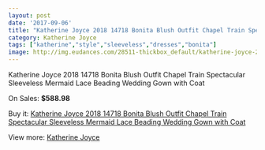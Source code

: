 ```yaml
---
layout: post
date: '2017-09-06'
title: "Katherine Joyce 2018 14718 Bonita Blush Outfit Chapel Train Spectacular Sleeveless Mermaid Lace Beading Wedding Gown with Coat"
category: Katherine Joyce
tags: ["katherine","style","sleeveless","dresses","bonita"]
image: http://img.eudances.com/28511-thickbox_default/katherine-joyce-2018-14718-bonita-blush-outfit-chapel-train-spectacular-sleeveless-mermaid-lace-beading-wedding-gown-with-coat.jpg
---
```

Katherine Joyce 2018 14718 Bonita Blush Outfit Chapel Train Spectacular Sleeveless Mermaid Lace Beading Wedding Gown with Coat

On Sales: **$588.98**
<a href="https://www.eudances.com/en/katherine-joyce/9359-katherine-joyce-2018-14718-bonita-blush-outfit-chapel-train-spectacular-sleeveless-mermaid-lace-beading-wedding-gown-with-coat.html"><amp-img layout="responsive" width="600" height="600" src="//img.eudances.com/28511-thickbox_default/katherine-joyce-2018-14718-bonita-blush-outfit-chapel-train-spectacular-sleeveless-mermaid-lace-beading-wedding-gown-with-coat.jpg" alt="Katherine Joyce 2018 14718 Bonita Blush Outfit Chapel Train Spectacular Sleeveless Mermaid Lace Beading Wedding Gown with Coat 0" /></a>
<a href="https://www.eudances.com/en/katherine-joyce/9359-katherine-joyce-2018-14718-bonita-blush-outfit-chapel-train-spectacular-sleeveless-mermaid-lace-beading-wedding-gown-with-coat.html"><amp-img layout="responsive" width="600" height="600" src="//img.eudances.com/28524-thickbox_default/katherine-joyce-2018-14718-bonita-blush-outfit-chapel-train-spectacular-sleeveless-mermaid-lace-beading-wedding-gown-with-coat.jpg" alt="Katherine Joyce 2018 14718 Bonita Blush Outfit Chapel Train Spectacular Sleeveless Mermaid Lace Beading Wedding Gown with Coat 1" /></a>
<a href="https://www.eudances.com/en/katherine-joyce/9359-katherine-joyce-2018-14718-bonita-blush-outfit-chapel-train-spectacular-sleeveless-mermaid-lace-beading-wedding-gown-with-coat.html"><amp-img layout="responsive" width="600" height="600" src="//img.eudances.com/28523-thickbox_default/katherine-joyce-2018-14718-bonita-blush-outfit-chapel-train-spectacular-sleeveless-mermaid-lace-beading-wedding-gown-with-coat.jpg" alt="Katherine Joyce 2018 14718 Bonita Blush Outfit Chapel Train Spectacular Sleeveless Mermaid Lace Beading Wedding Gown with Coat 2" /></a>
<a href="https://www.eudances.com/en/katherine-joyce/9359-katherine-joyce-2018-14718-bonita-blush-outfit-chapel-train-spectacular-sleeveless-mermaid-lace-beading-wedding-gown-with-coat.html"><amp-img layout="responsive" width="600" height="600" src="//img.eudances.com/28522-thickbox_default/katherine-joyce-2018-14718-bonita-blush-outfit-chapel-train-spectacular-sleeveless-mermaid-lace-beading-wedding-gown-with-coat.jpg" alt="Katherine Joyce 2018 14718 Bonita Blush Outfit Chapel Train Spectacular Sleeveless Mermaid Lace Beading Wedding Gown with Coat 3" /></a>
<a href="https://www.eudances.com/en/katherine-joyce/9359-katherine-joyce-2018-14718-bonita-blush-outfit-chapel-train-spectacular-sleeveless-mermaid-lace-beading-wedding-gown-with-coat.html"><amp-img layout="responsive" width="600" height="600" src="//img.eudances.com/28521-thickbox_default/katherine-joyce-2018-14718-bonita-blush-outfit-chapel-train-spectacular-sleeveless-mermaid-lace-beading-wedding-gown-with-coat.jpg" alt="Katherine Joyce 2018 14718 Bonita Blush Outfit Chapel Train Spectacular Sleeveless Mermaid Lace Beading Wedding Gown with Coat 4" /></a>
<a href="https://www.eudances.com/en/katherine-joyce/9359-katherine-joyce-2018-14718-bonita-blush-outfit-chapel-train-spectacular-sleeveless-mermaid-lace-beading-wedding-gown-with-coat.html"><amp-img layout="responsive" width="600" height="600" src="//img.eudances.com/28520-thickbox_default/katherine-joyce-2018-14718-bonita-blush-outfit-chapel-train-spectacular-sleeveless-mermaid-lace-beading-wedding-gown-with-coat.jpg" alt="Katherine Joyce 2018 14718 Bonita Blush Outfit Chapel Train Spectacular Sleeveless Mermaid Lace Beading Wedding Gown with Coat 5" /></a>
<a href="https://www.eudances.com/en/katherine-joyce/9359-katherine-joyce-2018-14718-bonita-blush-outfit-chapel-train-spectacular-sleeveless-mermaid-lace-beading-wedding-gown-with-coat.html"><amp-img layout="responsive" width="600" height="600" src="//img.eudances.com/28519-thickbox_default/katherine-joyce-2018-14718-bonita-blush-outfit-chapel-train-spectacular-sleeveless-mermaid-lace-beading-wedding-gown-with-coat.jpg" alt="Katherine Joyce 2018 14718 Bonita Blush Outfit Chapel Train Spectacular Sleeveless Mermaid Lace Beading Wedding Gown with Coat 6" /></a>
<a href="https://www.eudances.com/en/katherine-joyce/9359-katherine-joyce-2018-14718-bonita-blush-outfit-chapel-train-spectacular-sleeveless-mermaid-lace-beading-wedding-gown-with-coat.html"><amp-img layout="responsive" width="600" height="600" src="//img.eudances.com/28518-thickbox_default/katherine-joyce-2018-14718-bonita-blush-outfit-chapel-train-spectacular-sleeveless-mermaid-lace-beading-wedding-gown-with-coat.jpg" alt="Katherine Joyce 2018 14718 Bonita Blush Outfit Chapel Train Spectacular Sleeveless Mermaid Lace Beading Wedding Gown with Coat 7" /></a>
<a href="https://www.eudances.com/en/katherine-joyce/9359-katherine-joyce-2018-14718-bonita-blush-outfit-chapel-train-spectacular-sleeveless-mermaid-lace-beading-wedding-gown-with-coat.html"><amp-img layout="responsive" width="600" height="600" src="//img.eudances.com/28517-thickbox_default/katherine-joyce-2018-14718-bonita-blush-outfit-chapel-train-spectacular-sleeveless-mermaid-lace-beading-wedding-gown-with-coat.jpg" alt="Katherine Joyce 2018 14718 Bonita Blush Outfit Chapel Train Spectacular Sleeveless Mermaid Lace Beading Wedding Gown with Coat 8" /></a>
<a href="https://www.eudances.com/en/katherine-joyce/9359-katherine-joyce-2018-14718-bonita-blush-outfit-chapel-train-spectacular-sleeveless-mermaid-lace-beading-wedding-gown-with-coat.html"><amp-img layout="responsive" width="600" height="600" src="//img.eudances.com/28516-thickbox_default/katherine-joyce-2018-14718-bonita-blush-outfit-chapel-train-spectacular-sleeveless-mermaid-lace-beading-wedding-gown-with-coat.jpg" alt="Katherine Joyce 2018 14718 Bonita Blush Outfit Chapel Train Spectacular Sleeveless Mermaid Lace Beading Wedding Gown with Coat 9" /></a>
<a href="https://www.eudances.com/en/katherine-joyce/9359-katherine-joyce-2018-14718-bonita-blush-outfit-chapel-train-spectacular-sleeveless-mermaid-lace-beading-wedding-gown-with-coat.html"><amp-img layout="responsive" width="600" height="600" src="//img.eudances.com/28515-thickbox_default/katherine-joyce-2018-14718-bonita-blush-outfit-chapel-train-spectacular-sleeveless-mermaid-lace-beading-wedding-gown-with-coat.jpg" alt="Katherine Joyce 2018 14718 Bonita Blush Outfit Chapel Train Spectacular Sleeveless Mermaid Lace Beading Wedding Gown with Coat 10" /></a>
<a href="https://www.eudances.com/en/katherine-joyce/9359-katherine-joyce-2018-14718-bonita-blush-outfit-chapel-train-spectacular-sleeveless-mermaid-lace-beading-wedding-gown-with-coat.html"><amp-img layout="responsive" width="600" height="600" src="//img.eudances.com/28514-thickbox_default/katherine-joyce-2018-14718-bonita-blush-outfit-chapel-train-spectacular-sleeveless-mermaid-lace-beading-wedding-gown-with-coat.jpg" alt="Katherine Joyce 2018 14718 Bonita Blush Outfit Chapel Train Spectacular Sleeveless Mermaid Lace Beading Wedding Gown with Coat 11" /></a>
<a href="https://www.eudances.com/en/katherine-joyce/9359-katherine-joyce-2018-14718-bonita-blush-outfit-chapel-train-spectacular-sleeveless-mermaid-lace-beading-wedding-gown-with-coat.html"><amp-img layout="responsive" width="600" height="600" src="//img.eudances.com/28513-thickbox_default/katherine-joyce-2018-14718-bonita-blush-outfit-chapel-train-spectacular-sleeveless-mermaid-lace-beading-wedding-gown-with-coat.jpg" alt="Katherine Joyce 2018 14718 Bonita Blush Outfit Chapel Train Spectacular Sleeveless Mermaid Lace Beading Wedding Gown with Coat 12" /></a>
<a href="https://www.eudances.com/en/katherine-joyce/9359-katherine-joyce-2018-14718-bonita-blush-outfit-chapel-train-spectacular-sleeveless-mermaid-lace-beading-wedding-gown-with-coat.html"><amp-img layout="responsive" width="600" height="600" src="//img.eudances.com/28512-thickbox_default/katherine-joyce-2018-14718-bonita-blush-outfit-chapel-train-spectacular-sleeveless-mermaid-lace-beading-wedding-gown-with-coat.jpg" alt="Katherine Joyce 2018 14718 Bonita Blush Outfit Chapel Train Spectacular Sleeveless Mermaid Lace Beading Wedding Gown with Coat 13" /></a>

Buy it: [Katherine Joyce 2018 14718 Bonita Blush Outfit Chapel Train Spectacular Sleeveless Mermaid Lace Beading Wedding Gown with Coat](https://www.eudances.com/en/katherine-joyce/9359-katherine-joyce-2018-14718-bonita-blush-outfit-chapel-train-spectacular-sleeveless-mermaid-lace-beading-wedding-gown-with-coat.html "Katherine Joyce 2018 14718 Bonita Blush Outfit Chapel Train Spectacular Sleeveless Mermaid Lace Beading Wedding Gown with Coat")

View more: [Katherine Joyce](https://www.eudances.com/en/142-katherine-joyce "Katherine Joyce")